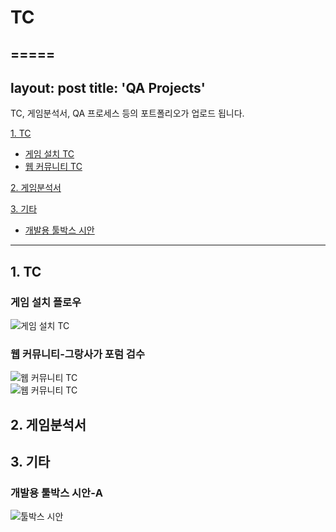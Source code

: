 # TC
=====
---
layout: post
title: 'QA Projects'
---
TC, 게임분석서, QA 프로세스 등의 포트폴리오가 업로드 됩니다.  
  
[1. TC](#1-TC)  
  * [게임 설치 TC](#게임-설치-플로우)  
  * [웹 커뮤니티 TC](#웹-커뮤니티-그랑사가-포럼-검수)
  
[2. 게임분석서](#2-게임분석서)  
  
[3. 기타](#3-기타)  
  * [개발용 툴박스 시안](#개발용-툴박스-시안-A)  
  
  
-------------------
## 1. TC  
### 게임 설치 플로우  
![게임 설치 TC](/assets/launcherTC.png?raw=true)  
### 웹 커뮤니티-그랑사가 포럼 검수  
![웹 커뮤니티 TC](/assets/forum-1.png?raw=true)  
![웹 커뮤니티 TC](/assets/forum-2.png?raw=true)  

## 2. 게임분석서  

  
  
  
  
  
## 3. 기타  
### 개발용 툴박스 시안-A 
![툴박스 시안](/assets/toolbox.png?raw=true)  
